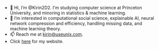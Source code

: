 - 👋 Hi, I’m @Kirin2D2. I'm studying computer science at Princeton University, and minoring in statistics & machine learning.
- 👀 I’m interested in computational social science, explainable AI, neural network compression and efficiency, handling missing data, and machine learning theory.
- 📫 Reach me at kirin@useunix.com.
- Click [here](https://Kirin2D2.github.io) for my website.
